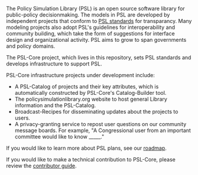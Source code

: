 The Policy Simulation Library (PSL) is an open source software library for public-policy decisionmaking. The models in PSL are developed by independent projects that conform to [PSL standards](/core/Standards/project_standards.md) for transparancy. Many modeling projects also adopt PSL's guidelines for interoperability and community building, which take the form of suggestions for interface design and organizational activity. PSL aims to grow to span governments and policy domains. 

The PSL-Core project, which lives in this repository, sets PSL standards and develops infrastructure to support PSL. 

PSL-Core infrastructure projects under development include:

- A PSL-Catalog of projects and their key attributes, which is automatically constructed by PSL-Core's Catalog-Builder tool. 
- The policysimulationlibrary.org website to host general Library information and the PSL-Catalog.
- Broadcast-Recipes for disseminating updates about the projects to users. 
- A privacy-granting service to repost user questions on our community message boards. For example, "A Congressional user from an important committee would like to know _____."

If you would like to learn more about PSL plans, see our [roadmap](/core/community/roadmap.md). 

If you would like to make a technical contribution to PSL-Core, please review the [contributor guide](/core/community/contribute.md). 

